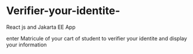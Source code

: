 # Verifier-your-identite-
React js  and Jakarta EE App 

enter Matricule of your cart of student to verifier your identite and display your information 
